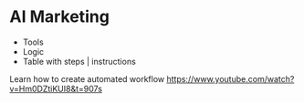# AI Marketing

- Tools
- Logic
- Table with steps | instructions

Learn how to create automated workflow
https://www.youtube.com/watch?v=Hm0DZtiKUI8&t=907s
